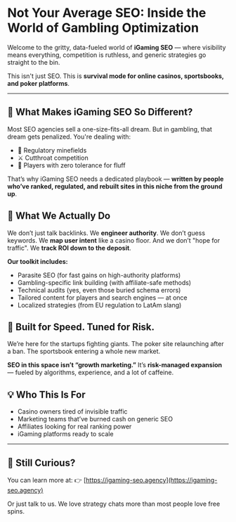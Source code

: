 # Not Your Average SEO: Inside the World of Gambling Optimization

Welcome to the gritty, data-fueled world of **iGaming SEO** — where visibility means everything, competition is ruthless, and generic strategies go straight to the bin.

This isn't just SEO. This is **survival mode for online casinos, sportsbooks, and poker platforms**.

---

## 🎯 What Makes iGaming SEO So Different?

Most SEO agencies sell a one-size-fits-all dream. But in gambling, that dream gets penalized.
You're dealing with:

* 🚫 Regulatory minefields
* ⚔️ Cutthroat competition
* 🧠 Players with zero tolerance for fluff

That’s why iGaming SEO needs a dedicated playbook — **written by people who’ve ranked, regulated, and rebuilt sites in this niche from the ground up**.


## 🧩 What We Actually Do

We don’t just talk backlinks. We **engineer authority**.
We don’t guess keywords. We **map user intent** like a casino floor.
And we don’t "hope for traffic". We **track ROI down to the deposit**.

**Our toolkit includes:**

* Parasite SEO (for fast gains on high-authority platforms)
* Gambling-specific link building (with affiliate-safe methods)
* Technical audits (yes, even those buried schema errors)
* Tailored content for players and search engines — at once
* Localized strategies (from EU regulation to LatAm slang)

## 🚀 Built for Speed. Tuned for Risk.

We’re here for the startups fighting giants.
The poker site relaunching after a ban.
The sportsbook entering a whole new market.

**SEO in this space isn’t “growth marketing.”**
It’s **risk-managed expansion** — fueled by algorithms, experience, and a lot of caffeine.

## 💡 Who This Is For

* Casino owners tired of invisible traffic
* Marketing teams that’ve burned cash on generic SEO
* Affiliates looking for real ranking power
* iGaming platforms ready to scale

---

## 🧠 Still Curious?

You can learn more at:
👉 [https://igaming-seo.agency](https://igaming-seo.agency)

Or just talk to us. We love strategy chats more than most people love free spins.
